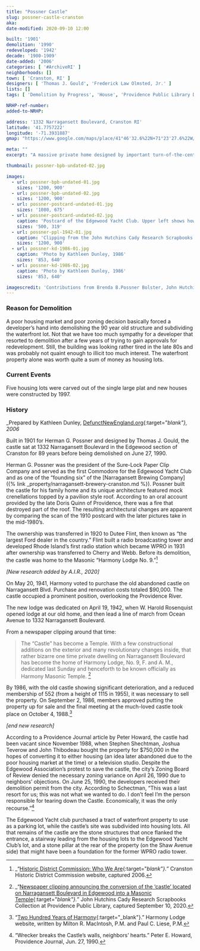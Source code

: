 ```yaml
---
title: "Possner Castle"
slug: possner-castle-cranston
aka: 
date-modified: 2020-09-10 12:00

built: '1901'
demolition: '1990'
redeveloped: '1942'
decade: '1900-1909'
date-added: '2006'
categories: [ '#ArchiveRI' ]
neighborhoods: []
town: [ 'Cranston, RI' ]
designers: [ 'Thomas J. Gould', 'Frederick Law Olmsted, Jr.' ]
lists: []
tags: [ 'Demolition by Progress', 'House', 'Providence Public Library Digital Collections' ]

NRHP-ref-number:
added-to-NRHP:

address: '1332 Narragansett Boulevard, Cranston RI'
latitude: '41.7757222'
longitude: '-71.3931887'
gmap: "https://www.google.com/maps/place/41°46'32.6%22N+71°23'27.6%22W/@41.7757222,-71.3931887,668m/data=!3m2!1e3!4b1!4m5!3m4!1s0x0:0x0!8m2!3d41.7757222!4d-71.391"

meta: ""
excerpt: "A massive private home designed by important turn-of-the-century minds had as colorful a history as it had decorative stone details."

thumbnail: possner-bpb-undated-02.jpg

images:
  - url: possner-bpb-undated-01.jpg
    sizes: '1200, 900'
  - url: possner-bpb-undated-02.jpg
    sizes: '1200, 900'
  - url: possner-postcard-undated-01.jpg
    sizes: '1080, 675'
  - url: possner-postcard-undated-02.jpg
    caption: 'Postcard of the Edgewood Yacht Club. Upper left shows how close Possner Castle was to the Club building. '
    sizes: '500, 319'
  - url: possner-ppl-1942-01.jpg
    caption: 'Clipping from the John Hutchins Cady Research Scrapbooks Collection at the Providence Public Library, circa 1942'
    sizes: '1200, 900'
  - url: possner-kd-1986-01.jpg
    caption: 'Photo by Kathleen Dunley, 1986'
    sizes: '853, 640'
  - url: possner-kd-1986-02.jpg
    caption: 'Photo by Kathleen Dunley, 1986'
    sizes: '853, 640'

imagescredit: 'Contributions from Brenda B.Possner Bolster, John Hutchins Cady Research Scrapbooks Collection at the Providence Public Library, and Kathleen Dunley'
---
```


### Reason for Demolition

A poor housing market and poor zoning decision basically forced a developer’s hand into demolishing the 90 year old structure and subdividing the waterfront lot. Not that we have too much sympathy for a developer that resorted to demolition after a few years of trying to gain approvals for redevelopment. Still, the building was looking rather tired in the late 80s and was probably not quaint enough to illicit too much interest. The waterfront property alone was worth quite a sum of money as housing lots.


### Current Events

Five housing lots were carved out of the single large plat and new houses were constructed by 1997. 


### History

_Prepared by Kathleen Dunley, [DefunctNewEngland.org](//defunctnewengland.artinruins.com){:target="_blank"}, 2006_

Built in 1901 for Herman G. Possner and designed by Thomas J. Gould, the castle sat at 1332 Narragansett Boulevard in the Edgewood section of Cranston for 89 years before being demolished on June 27, 1990.

Herman G. Possner was the president of the Sure-Lock Paper Clip Company and served as the first Commodore for the Edgewood Yacht Club and as one of the “founding six” of the [Narragansett Brewing Company]({% link _property/narragansett-brewery-cranston.md %}). Possner built the castle for his family home and its unique architecture featured mock crenellations topped by a pavilion style roof. According to an oral account provided by the late Doris Quinn of Providence, there was a fire that destroyed part of the roof. The resulting architectural changes are apparent by comparing the scan of the 1910 postcard with the later pictures take in the mid-1980’s.

The ownership was transferred in 1920 to Dutee Flint, then known as “the largest Ford dealer in the country.” Flint built a radio broadcasting tower and developed Rhode Island’s first radio station which became WPRO in 1931 after ownership was transferred to Cherry and Webb. Before its demolition, the castle was home to the Masonic “Harmony Lodge No. 9.”[^1]

_[New research added by A.I.R., 2020]_

On May 20, 1941, Harmony voted to purchase the old abandoned castle on Narragansett Blvd. Purchase and renovation costs totaled $90,000. The castle occupied a prominent position, overlooking the Providence River. 

The new lodge was dedicated on April 19, 1942, when W. Harold Rosenquist opened lodge at our old home, and then lead a line of march from Ocean Avenue to 1332 Narragansett Boulevard. 

From a newspaper clipping around that time:

> The “Castle” has become a Temple. With a few constructional additions on the exterior and many revolutionary changes inside, that rather bizarre one time private dwelling on Narragansett Boulevard has become the home of Harmony Lodge, No. 9, F. and A. M., dedicated last Sunday and henceforth to be known officially as Harmony Masonic Temple. [^2]

By 1986, with the old castle showing significant deterioration, and a reduced membership of 552 (from a height of 1115 in 1955), it was necessary to sell the property. On September 2, 1986, members approved putting the property up for sale and the final meeting at the much-loved castle took place on October 4, 1988.[^3]

_[end new research]_

According to a Providence Journal article by Peter Howard, the castle had been vacant since November 1988, when Stephen Shechtman, Joshua Teverow and John Thibodeau bought the property for $750,000 in the hopes of converting it to either housing (an idea later abandoned due to the poor housing market at the time) or a television studio. Despite the Edgewood Association’s protest to save the castle, the city’s Zoning Board of Review denied the necessary zoning variance on April 26, 1990 due to neighbors’ objections. On June 25, 1990, the developers received their demolition permit from the city. According to Schectman, “This was a last resort for us; this was not what we wanted to do. I don’t feel I’m the person responsible for tearing down the Castle. Economically, it was the only recourse.”[^4]

The Edgewood Yacht club purchased a tract of waterfront property to use as a parking lot, while the castle’s site was subdivided into housing lots. All that remains of the castle are the stone structures that once flanked the entrance, a stairway leading from the housing lots to the Edgewood Yacht Club’s lot, and a stone pillar at the rear of the property (on the Shaw Avenue side) that might have been a foundation for the former WPRO radio tower.

[^1]: _“[Historic District Commission: Who We Are](//www.cranstonri.gov/residents/historic-district-commission/){:target="_blank"}.”_ Cranston Historic District Commission website, captured 2006. 
[^2]: _“[Newspaper clipping announcing the conversion of the ‘castle’ located on Narragansett Boulevard in Edgewood into a Masonic Temple](//provlibdigital.org/islandora/object/islandora%3A4216){:target="_blank"}.”_ John Hutchins Cady Research Scrapbooks Collection at Providence Public Library, captured September 10, 2020.
[^3]: “[Two Hundred Years of Harmony](//harmony9.org/?page_id=6069){:target="_blank"}.” Harmony Lodge website, written by Milton R. MacIntosh, P.M. and Paul C. Liese, P.M.
[^4]: “Wrecker breaks the Castle’s walls, neighbors’ hearts.” Peter E. Howard, Providence Journal, Jun. 27, 1990.
